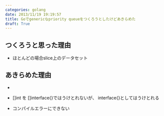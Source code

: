 ```yaml
---
categories: golang
date: 2013/11/19 19:19:57
title: Goでgenericなpriority queueをつくろうとしたけどあきらめた
draft: True
---
```



## つくろうと思った理由

* ほとんどの場合slice上のデータセット


## あきらめた理由


* 

* []int を []interface{}ではうけとれないが、 interface{}としてはうけとれる


* コンパイルエラーにできない
